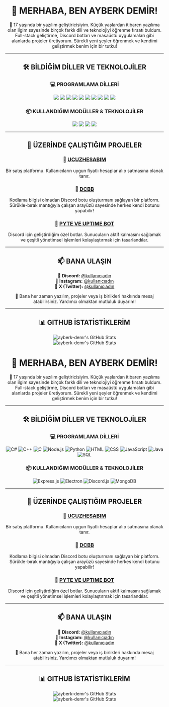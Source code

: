 <h1 align="center">👋 MERHABA, BEN AYBERK DEMİR!</h1>

<p align="center">
🚀 17 yaşında bir yazılım geliştiricisiyim. Küçük yaşlardan itibaren yazılıma olan ilgim sayesinde birçok farklı dili ve teknolojiyi öğrenme fırsatı buldum.  
Full-stack geliştirme, Discord botları ve masaüstü uygulamaları gibi alanlarda projeler üretiyorum. Sürekli yeni şeyler öğrenmek ve kendimi geliştirmek benim için bir tutku!  
</p>

---

<h2 align="center">🛠️ BİLDİĞİM DİLLER VE TEKNOLOJİLER</h2>

<h3 align="center">💻 PROGRAMLAMA DİLLERİ</h3>

<p align="center">
  <img src="https://img.shields.io/badge/C%23-239120?style=for-the-badge&color=239120"/>  
  <img src="https://img.shields.io/badge/C++-00599C?style=for-the-badge&color=00599C"/>  
  <img src="https://img.shields.io/badge/C-A8B9CC?style=for-the-badge&color=A8B9CC"/>  
  <img src="https://img.shields.io/badge/Node.js-339933?style=for-the-badge&color=339933"/>  
  <img src="https://img.shields.io/badge/Python-3776AB?style=for-the-badge&color=3776AB"/>  
  <img src="https://img.shields.io/badge/HTML-E34F26?style=for-the-badge&color=E34F26"/>  
  <img src="https://img.shields.io/badge/CSS-1572B6?style=for-the-badge&color=1572B6"/>  
  <img src="https://img.shields.io/badge/JavaScript-F7DF1E?style=for-the-badge&color=F7DF1E"/>  
  <img src="https://img.shields.io/badge/Java-007396?style=for-the-badge&color=007396"/>  
  <img src="https://img.shields.io/badge/SQL-4479A1?style=for-the-badge&color=4479A1"/>  
</p>

<h3 align="center">📦 KULLANDIĞIM MODÜLLER & TEKNOLOJİLER</h3>

<p align="center">
  <img src="https://img.shields.io/badge/Express.js-000000?style=for-the-badge&color=000000"/>  
  <img src="https://img.shields.io/badge/Electron-47848F?style=for-the-badge&color=47848F"/>  
  <img src="https://img.shields.io/badge/Discord.js-7289DA?style=for-the-badge&color=7289DA"/>  
  <img src="https://img.shields.io/badge/MongoDB-47A248?style=for-the-badge&color=47A248"/>  
</p>

---

<h2 align="center">📌 ÜZERİNDE ÇALIŞTIĞIM PROJELER</h2>

<h3 align="center">🔹 <a href="#">UCUZHESABIM</a></h3>
<p align="center">
Bir satış platformu. Kullanıcıların uygun fiyatlı hesaplar alıp satmasına olanak tanır.
</p>

<h3 align="center">🔹 <a href="#">DCBB</a></h3>
<p align="center">
Kodlama bilgisi olmadan Discord botu oluşturmanı sağlayan bir platform. Sürükle-bırak mantığıyla çalışan arayüzü sayesinde herkes kendi botunu yapabilir!
</p>

<h3 align="center">🔹 <a href="#">PYTE VE UPTIME BOT</a></h3>
<p align="center">
Discord için geliştirdiğim özel botlar. Sunucuların aktif kalmasını sağlamak ve çeşitli yönetimsel işlemleri kolaylaştırmak için tasarlandılar.
</p>

---

<h2 align="center">📫 BANA ULAŞIN</h2>

<p align="center">
📌 <strong>Discord:</strong> <a href="#">@kullanıcıadın</a> <br>
📌 <strong>Instagram:</strong> <a href="#">@kullanıcıadın</a> <br>
📌 <strong>X (Twitter):</strong> <a href="#">@kullanıcıadın</a>  
</p>

<p align="center">
💬 Bana her zaman yazılım, projeler veya iş birlikleri hakkında mesaj atabilirsiniz. Yardımcı olmaktan mutluluk duyarım!  
</p>

---

<h2 align="center">📊 GITHUB İSTATİSTİKLERİM</h2>

<p align="center">
<img src="https://github-readme-stats.vercel.app/api?username=ayberk-demr&theme=darcula&show_icons=true&hide_border=false&count_private=false" alt="ayberk-demr's GitHub Stats"/>
<br>
<img src="https://github-readme-stats.vercel.app/api?username=ayberk-demr&theme=darcula&show_icons=true&hide_border=false&count_private=false" alt="ayberk-demr's GitHub Stats"/>
</p>
<h1 align="center">👋 MERHABA, BEN AYBERK DEMİR!</h1>

<p align="center">
🚀 17 yaşında bir yazılım geliştiricisiyim. Küçük yaşlardan itibaren yazılıma olan ilgim sayesinde birçok farklı dili ve teknolojiyi öğrenme fırsatı buldum.  
Full-stack geliştirme, Discord botları ve masaüstü uygulamaları gibi alanlarda projeler üretiyorum. Sürekli yeni şeyler öğrenmek ve kendimi geliştirmek benim için bir tutku!  
</p>

---

<h2 align="center">🛠️ BİLDİĞİM DİLLER VE TEKNOLOJİLER</h2>

<h3 align="center">💻 PROGRAMLAMA DİLLERİ</h3>

<p align="center">
  <img src="https://img.shields.io/badge/-C%23-239120?style=for-the-badge&logo=c-sharp&logoColor=white" alt="C#"/>  
  <img src="https://img.shields.io/badge/-C++-00599C?style=for-the-badge&logo=c%2B%2B&logoColor=white" alt="C++"/>  
  <img src="https://img.shields.io/badge/-C-A8B9CC?style=for-the-badge&logo=c&logoColor=white" alt="C"/>  
  <img src="https://img.shields.io/badge/-Node.js-339933?style=for-the-badge&logo=node.js&logoColor=white" alt="Node.js"/>  
  <img src="https://img.shields.io/badge/-Python-3776AB?style=for-the-badge&logo=python&logoColor=white" alt="Python"/>  
  <img src="https://img.shields.io/badge/-HTML-E34F26?style=for-the-badge&logo=html5&logoColor=white" alt="HTML"/>  
  <img src="https://img.shields.io/badge/-CSS-1572B6?style=for-the-badge&logo=css3&logoColor=white" alt="CSS"/>  
  <img src="https://img.shields.io/badge/-JavaScript-F7DF1E?style=for-the-badge&logo=javascript&logoColor=black" alt="JavaScript"/>  
  <img src="https://img.shields.io/badge/-Java-007396?style=for-the-badge&logo=java&logoColor=white" alt="Java"/>  
  <img src="https://img.shields.io/badge/-SQL-4479A1?style=for-the-badge&logo=postgresql&logoColor=white" alt="SQL"/>  
</p>

<h3 align="center">📦 KULLANDIĞIM MODÜLLER & TEKNOLOJİLER</h3>

<p align="center">
  <img src="https://img.shields.io/badge/-Express.js-000000?style=for-the-badge&logo=express&logoColor=white" alt="Express.js"/>  
  <img src="https://img.shields.io/badge/-Electron-47848F?style=for-the-badge&logo=electron&logoColor=white" alt="Electron"/>  
  <img src="https://img.shields.io/badge/-Discord.js-7289DA?style=for-the-badge&logo=discord&logoColor=white" alt="Discord.js"/>  
  <img src="https://img.shields.io/badge/-MongoDB-47A248?style=for-the-badge&logo=mongodb&logoColor=white" alt="MongoDB"/>  
</p>

---

<h2 align="center">📌 ÜZERİNDE ÇALIŞTIĞIM PROJELER</h2>

<h3 align="center">🔹 <a href="#">UCUZHESABIM</a></h3>
<p align="center">
Bir satış platformu. Kullanıcıların uygun fiyatlı hesaplar alıp satmasına olanak tanır.
</p>

<h3 align="center">🔹 <a href="#">DCBB</a></h3>
<p align="center">
Kodlama bilgisi olmadan Discord botu oluşturmanı sağlayan bir platform. Sürükle-bırak mantığıyla çalışan arayüzü sayesinde herkes kendi botunu yapabilir!
</p>

<h3 align="center">🔹 <a href="#">PYTE VE UPTIME BOT</a></h3>
<p align="center">
Discord için geliştirdiğim özel botlar. Sunucuların aktif kalmasını sağlamak ve çeşitli yönetimsel işlemleri kolaylaştırmak için tasarlandılar.
</p>

---

<h2 align="center">📫 BANA ULAŞIN</h2>

<p align="center">
📌 <strong>Discord:</strong> <a href="#">@kullanıcıadın</a> <br>
📌 <strong>Instagram:</strong> <a href="#">@kullanıcıadın</a> <br>
📌 <strong>X (Twitter):</strong> <a href="#">@kullanıcıadın</a>  
</p>

<p align="center">
💬 Bana her zaman yazılım, projeler veya iş birlikleri hakkında mesaj atabilirsiniz. Yardımcı olmaktan mutluluk duyarım!  
</p>

---

<h2 align="center">📊 GITHUB İSTATİSTİKLERİM</h2>

<p align="center">
<img src="https://github-readme-stats.vercel.app/api?username=ayberk-demr&theme=darcula&show_icons=true&hide_border=false&count_private=false" alt="ayberk-demr's GitHub Stats"/>
<br>
<img src="https://github-readme-stats.vercel.app/api?username=ayberk-demr&theme=darcula&show_icons=true&hide_border=false&count_private=false" alt="ayberk-demr's GitHub Stats"/>
</p>
